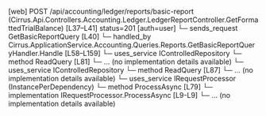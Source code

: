 [web] POST /api/accounting/ledger/reports/basic-report  (Cirrus.Api.Controllers.Accounting.Ledger.LedgerReportController.GetFormattedTrialBalance)  [L37–L41] status=201 [auth=user]
  └─ sends_request GetBasicReportQuery [L40]
    └─ handled_by Cirrus.ApplicationService.Accounting.Queries.Reports.GetBasicReportQueryHandler.Handle [L58–L159]
      └─ uses_service IControlledRepository<Dataset>
        └─ method ReadQuery [L81]
          └─ ... (no implementation details available)
      └─ uses_service IControlledRepository<Entity>
        └─ method ReadQuery [L87]
          └─ ... (no implementation details available)
      └─ uses_service IRequestProcessor (InstancePerDependency)
        └─ method ProcessAsync [L79]
          └─ implementation IRequestProcessor.ProcessAsync [L9-L9]
          └─ ... (no implementation details available)

